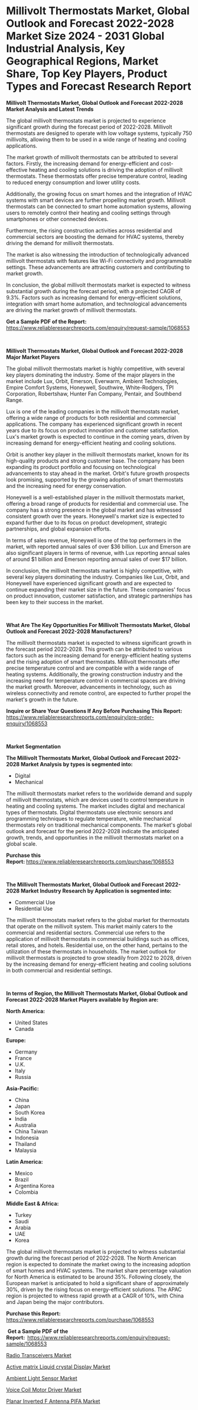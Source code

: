 <p><h1>Millivolt Thermostats Market, Global Outlook and Forecast 2022-2028 Market Size 2024 - 2031 Global Industrial Analysis, Key Geographical Regions, Market Share, Top Key Players, Product Types and Forecast Research Report</h1></p><p><strong>Millivolt Thermostats Market, Global Outlook and Forecast 2022-2028 Market Analysis and Latest Trends</strong></p>
<p><p>The global millivolt thermostats market is projected to experience significant growth during the forecast period of 2022-2028. Millivolt thermostats are designed to operate with low voltage systems, typically 750 millivolts, allowing them to be used in a wide range of heating and cooling applications. </p><p>The market growth of millivolt thermostats can be attributed to several factors. Firstly, the increasing demand for energy-efficient and cost-effective heating and cooling solutions is driving the adoption of millivolt thermostats. These thermostats offer precise temperature control, leading to reduced energy consumption and lower utility costs. </p><p>Additionally, the growing focus on smart homes and the integration of HVAC systems with smart devices are further propelling market growth. Millivolt thermostats can be connected to smart home automation systems, allowing users to remotely control their heating and cooling settings through smartphones or other connected devices.</p><p>Furthermore, the rising construction activities across residential and commercial sectors are boosting the demand for HVAC systems, thereby driving the demand for millivolt thermostats. </p><p>The market is also witnessing the introduction of technologically advanced millivolt thermostats with features like Wi-Fi connectivity and programmable settings. These advancements are attracting customers and contributing to market growth.</p><p>In conclusion, the global millivolt thermostats market is expected to witness substantial growth during the forecast period, with a projected CAGR of 9.3%. Factors such as increasing demand for energy-efficient solutions, integration with smart home automation, and technological advancements are driving the market growth of millivolt thermostats.</p></p>
<p><strong>Get a Sample PDF of the Report:&nbsp;</strong> <a href="https://www.reliableresearchreports.com/enquiry/request-sample/1068553">https://www.reliableresearchreports.com/enquiry/request-sample/1068553</a></p>
<p>&nbsp;</p>
<p><strong>Millivolt Thermostats Market, Global Outlook and Forecast 2022-2028 Major Market Players</strong></p>
<p><p>The global millivolt thermostats market is highly competitive, with several key players dominating the industry. Some of the major players in the market include Lux, Orbit, Emerson, Everwarm, Ambient Technologies, Empire Comfort Systems, Honeywell, Southwire, White-Rodgers, TPI Corporation, Robertshaw, Hunter Fan Company, Pentair, and Southbend Range.</p><p>Lux is one of the leading companies in the millivolt thermostats market, offering a wide range of products for both residential and commercial applications. The company has experienced significant growth in recent years due to its focus on product innovation and customer satisfaction. Lux's market growth is expected to continue in the coming years, driven by increasing demand for energy-efficient heating and cooling solutions.</p><p>Orbit is another key player in the millivolt thermostats market, known for its high-quality products and strong customer base. The company has been expanding its product portfolio and focusing on technological advancements to stay ahead in the market. Orbit's future growth prospects look promising, supported by the growing adoption of smart thermostats and the increasing need for energy conservation.</p><p>Honeywell is a well-established player in the millivolt thermostats market, offering a broad range of products for residential and commercial use. The company has a strong presence in the global market and has witnessed consistent growth over the years. Honeywell's market size is expected to expand further due to its focus on product development, strategic partnerships, and global expansion efforts.</p><p>In terms of sales revenue, Honeywell is one of the top performers in the market, with reported annual sales of over $36 billion. Lux and Emerson are also significant players in terms of revenue, with Lux reporting annual sales of around $1 billion and Emerson reporting annual sales of over $17 billion.</p><p>In conclusion, the millivolt thermostats market is highly competitive, with several key players dominating the industry. Companies like Lux, Orbit, and Honeywell have experienced significant growth and are expected to continue expanding their market size in the future. These companies' focus on product innovation, customer satisfaction, and strategic partnerships has been key to their success in the market.</p></p>
<p>&nbsp;</p>
<p><strong>What Are The Key Opportunities For Millivolt Thermostats Market, Global Outlook and Forecast 2022-2028 Manufacturers?</strong></p>
<p><p>The millivolt thermostats market is expected to witness significant growth in the forecast period 2022-2028. This growth can be attributed to various factors such as the increasing demand for energy-efficient heating systems and the rising adoption of smart thermostats. Millivolt thermostats offer precise temperature control and are compatible with a wide range of heating systems. Additionally, the growing construction industry and the increasing need for temperature control in commercial spaces are driving the market growth. Moreover, advancements in technology, such as wireless connectivity and remote control, are expected to further propel the market's growth in the future.</p></p>
<p><strong>Inquire or Share Your Questions If Any Before Purchasing This Report:</strong> <a href="https://www.reliableresearchreports.com/enquiry/pre-order-enquiry/1068553">https://www.reliableresearchreports.com/enquiry/pre-order-enquiry/1068553</a></p>
<p>&nbsp;</p>
<p><strong>Market Segmentation</strong></p>
<p><strong>The Millivolt Thermostats Market, Global Outlook and Forecast 2022-2028 Market Analysis by types is segmented into:</strong></p>
<p><ul><li>Digital</li><li>Mechanical</li></ul></p>
<p><p>The millivolt thermostats market refers to the worldwide demand and supply of millivolt thermostats, which are devices used to control temperature in heating and cooling systems. The market includes digital and mechanical types of thermostats. Digital thermostats use electronic sensors and programming techniques to regulate temperature, while mechanical thermostats rely on traditional mechanical components. The market's global outlook and forecast for the period 2022-2028 indicate the anticipated growth, trends, and opportunities in the millivolt thermostats market on a global scale.</p></p>
<p><strong>Purchase this Report:&nbsp;</strong><a href="https://www.reliableresearchreports.com/purchase/1068553">https://www.reliableresearchreports.com/purchase/1068553</a></p>
<p>&nbsp;</p>
<p><strong>The Millivolt Thermostats Market, Global Outlook and Forecast 2022-2028 Market Industry Research by Application is segmented into:</strong></p>
<p><ul><li>Commercial Use</li><li>Residential Use</li></ul></p>
<p><p>The millivolt thermostats market refers to the global market for thermostats that operate on the millivolt system. This market mainly caters to the commercial and residential sectors. Commercial use refers to the application of millivolt thermostats in commercial buildings such as offices, retail stores, and hotels. Residential use, on the other hand, pertains to the utilization of these thermostats in households. The market outlook for millivolt thermostats is projected to grow steadily from 2022 to 2028, driven by the increasing demand for energy-efficient heating and cooling solutions in both commercial and residential settings.</p></p>
<p>&nbsp;</p>
<p><strong>In terms of Region, the Millivolt Thermostats Market, Global Outlook and Forecast 2022-2028 Market Players available by Region are:</strong></p>
<p>
    <p> <strong> North America: </strong>
        <ul>
            <li>United States</li>
            <li>Canada</li>
        </ul>
        </p> 
    <p> <strong> Europe: </strong>
        <ul>
            <li>Germany</li>
            <li>France</li>
            <li>U.K.</li>
            <li>Italy</li>
            <li>Russia</li>
        </ul>
        </p> 
    <p> <strong> Asia-Pacific: </strong>
        <ul>
            <li>China</li>
            <li>Japan</li>
            <li>South Korea</li>
            <li>India</li>
            <li>Australia</li>
            <li>China Taiwan</li>
            <li>Indonesia</li>
            <li>Thailand</li>
            <li>Malaysia</li>
        </ul>
        </p> 
    <p> <strong> Latin America: </strong>
        <ul>
            <li>Mexico</li>
            <li>Brazil</li>
            <li>Argentina Korea</li>
            <li>Colombia</li>
        </ul>
        </p> 
    <p> <strong> Middle East & Africa: </strong>
        <ul>
            <li>Turkey</li>
            <li>Saudi</li>
            <li>Arabia</li>
            <li>UAE</li>
            <li>Korea</li>
        </ul>
    </p>
    </p>
<p><p>The global millivolt thermostats market is projected to witness substantial growth during the forecast period of 2022-2028. The North American region is expected to dominate the market owing to the increasing adoption of smart homes and HVAC systems. The market share percentage valuation for North America is estimated to be around 35%. Following closely, the European market is anticipated to hold a significant share of approximately 30%, driven by the rising focus on energy-efficient solutions. The APAC region is projected to witness rapid growth at a CAGR of 10%, with China and Japan being the major contributors.</p></p>
<p><strong>Purchase this Report: </strong><a href="https://www.reliableresearchreports.com/purchase/1068553">https://www.reliableresearchreports.com/purchase/1068553</a></p>
<p>&nbsp;<strong>Get a Sample PDF of the Report:&nbsp;&nbsp;</strong><a href="https://www.reliableresearchreports.com/enquiry/request-sample/1068553">https://www.reliableresearchreports.com/enquiry/request-sample/1068553</a></p>
<p><strong></strong></p>
<p><p><a href="https://medium.com/p/f6cc20408a4e/edit">Radio Transceivers Market</a></p><p><a href="https://medium.com/p/c40d17513ead/edit">Active matrix Liquid crystal Display Market</a></p><p><a href="https://medium.com/p/c97069dcd795/edit">Ambient Light Sensor Market</a></p><p><a href="https://medium.com/p/2950491bf285/edit">Voice Coil Motor Driver Market</a></p><p><a href="https://medium.com/p/641f84cedae5/edit">Planar Inverted F Antenna PIFA Market</a></p></p>